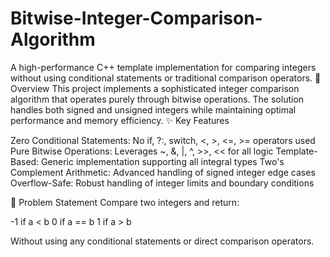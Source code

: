 # Bitwise-Integer-Comparison-Algorithm

A high-performance C++ template implementation for comparing integers without using conditional statements or traditional comparison operators.
🚀 Overview
This project implements a sophisticated integer comparison algorithm that operates purely through bitwise operations. The solution handles both signed and unsigned integers while maintaining optimal performance and memory efficiency.
✨ Key Features

Zero Conditional Statements: No if, ?:, switch, <, >, <=, >= operators used
Pure Bitwise Operations: Leverages ~, &, |, ^, >>, << for all logic
Template-Based: Generic implementation supporting all integral types
Two's Complement Arithmetic: Advanced handling of signed integer edge cases
Overflow-Safe: Robust handling of integer limits and boundary conditions

🎯 Problem Statement
Compare two integers and return:

-1 if a < b
0 if a == b
1 if a > b

Without using any conditional statements or direct comparison operators.
